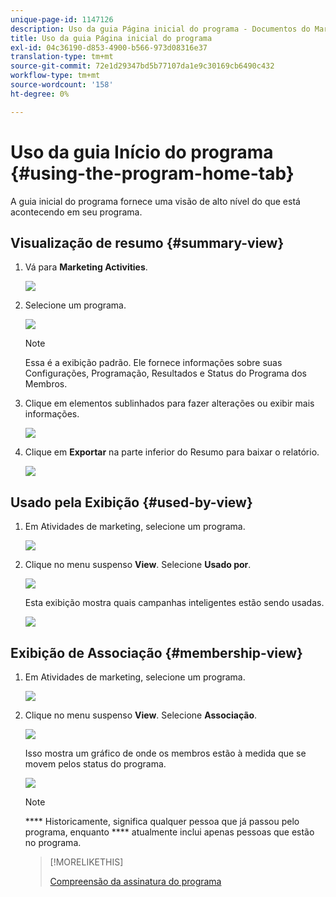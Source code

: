```yaml
---
unique-page-id: 1147126
description: Uso da guia Página inicial do programa - Documentos do Marketo - Documentação do produto
title: Uso da guia Página inicial do programa
exl-id: 04c36190-d853-4900-b566-973d08316e37
translation-type: tm+mt
source-git-commit: 72e1d29347bd5b77107da1e9c30169cb6490c432
workflow-type: tm+mt
source-wordcount: '158'
ht-degree: 0%

---
```


# Uso da guia Início do programa {#using-the-program-home-tab}

A guia inicial do programa fornece uma visão de alto nível do que está acontecendo em seu programa.

## Visualização de resumo {#summary-view}

1. Vá para **Marketing Activities**.

   ![](assets/login-marketing-activities-1.png)

1. Selecione um programa.

   ![](assets/image2014-9-18-17-3a1-3a55.png)

   >[!NOTE]
   >
   >Essa é a exibição padrão. Ele fornece informações sobre suas Configurações, Programação, Resultados e Status do Programa dos Membros.

1. Clique em elementos sublinhados para fazer alterações ou exibir mais informações.

   ![](assets/image2014-9-18-17-3a2-3a53.png)

1. Clique em **Exportar** na parte inferior do Resumo para baixar o relatório.

   ![](assets/image2014-9-18-17-3a3-3a47.png)

## Usado pela Exibição {#used-by-view}

1. Em Atividades de marketing, selecione um programa.

   ![](assets/image2014-9-18-17-3a4-3a24.png)

1. Clique no menu suspenso **View**. Selecione **Usado por**.

   ![](assets/image2014-9-18-17-3a5-3a2.png)

   Esta exibição mostra quais campanhas inteligentes estão sendo usadas.

   ![](assets/image2014-9-18-17-3a6-3a4.png)

## Exibição de Associação {#membership-view}

1. Em Atividades de marketing, selecione um programa.

   ![](assets/image2014-9-18-17-3a7-3a25.png)

1. Clique no menu suspenso **View**. Selecione **Associação**.

   ![](assets/image2014-9-18-17-3a7-3a49.png)

   Isso mostra um gráfico de onde os membros estão à medida que se movem pelos status do programa.

   ![](assets/image2014-9-18-17-3a8-3a1.png)

   >[!NOTE]
   >
   >**** Historicamente, significa qualquer pessoa que já passou pelo programa, enquanto  **** atualmente inclui apenas pessoas que estão no programa.

   >[!MORELIKETHIS]
   >
   >[Compreensão da assinatura do programa](/help/marketo/product-docs/core-marketo-concepts/programs/creating-programs/understanding-program-membership.md)
